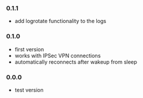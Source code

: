 ### 0.1.1
- add logrotate functionality to the logs

### 0.1.0
- first version
- works with IPSec VPN connections
- automatically reconnects after wakeup from sleep


### 0.0.0
- test version
